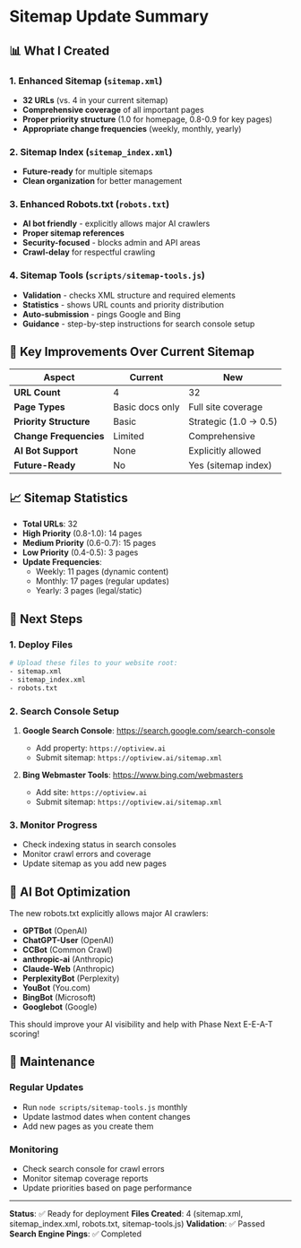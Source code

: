 # Sitemap Update Summary

## 📊 **What I Created**

### 1. **Enhanced Sitemap** (`sitemap.xml`)
- **32 URLs** (vs. 4 in your current sitemap)
- **Comprehensive coverage** of all important pages
- **Proper priority structure** (1.0 for homepage, 0.8-0.9 for key pages)
- **Appropriate change frequencies** (weekly, monthly, yearly)

### 2. **Sitemap Index** (`sitemap_index.xml`)
- **Future-ready** for multiple sitemaps
- **Clean organization** for better management

### 3. **Enhanced Robots.txt** (`robots.txt`)
- **AI bot friendly** - explicitly allows major AI crawlers
- **Proper sitemap references**
- **Security-focused** - blocks admin and API areas
- **Crawl-delay** for respectful crawling

### 4. **Sitemap Tools** (`scripts/sitemap-tools.js`)
- **Validation** - checks XML structure and required elements
- **Statistics** - shows URL counts and priority distribution
- **Auto-submission** - pings Google and Bing
- **Guidance** - step-by-step instructions for search console setup

## 🎯 **Key Improvements Over Current Sitemap**

| Aspect | Current | New |
|--------|---------|-----|
| **URL Count** | 4 | 32 |
| **Page Types** | Basic docs only | Full site coverage |
| **Priority Structure** | Basic | Strategic (1.0 → 0.5) |
| **Change Frequencies** | Limited | Comprehensive |
| **AI Bot Support** | None | Explicitly allowed |
| **Future-Ready** | No | Yes (sitemap index) |

## 📈 **Sitemap Statistics**

- **Total URLs**: 32
- **High Priority** (0.8-1.0): 14 pages
- **Medium Priority** (0.6-0.7): 15 pages  
- **Low Priority** (0.4-0.5): 3 pages
- **Update Frequencies**:
  - Weekly: 11 pages (dynamic content)
  - Monthly: 17 pages (regular updates)
  - Yearly: 3 pages (legal/static)

## 🚀 **Next Steps**

### 1. **Deploy Files**
```bash
# Upload these files to your website root:
- sitemap.xml
- sitemap_index.xml  
- robots.txt
```

### 2. **Search Console Setup**
1. **Google Search Console**: https://search.google.com/search-console
   - Add property: `https://optiview.ai`
   - Submit sitemap: `https://optiview.ai/sitemap.xml`

2. **Bing Webmaster Tools**: https://www.bing.com/webmasters
   - Add site: `https://optiview.ai`
   - Submit sitemap: `https://optiview.ai/sitemap.xml`

### 3. **Monitor Progress**
- Check indexing status in search consoles
- Monitor crawl errors and coverage
- Update sitemap as you add new pages

## 🤖 **AI Bot Optimization**

The new robots.txt explicitly allows major AI crawlers:
- **GPTBot** (OpenAI)
- **ChatGPT-User** (OpenAI)
- **CCBot** (Common Crawl)
- **anthropic-ai** (Anthropic)
- **Claude-Web** (Anthropic)
- **PerplexityBot** (Perplexity)
- **YouBot** (You.com)
- **BingBot** (Microsoft)
- **Googlebot** (Google)

This should improve your AI visibility and help with Phase Next E-E-A-T scoring!

## 🔧 **Maintenance**

### **Regular Updates**
- Run `node scripts/sitemap-tools.js` monthly
- Update lastmod dates when content changes
- Add new pages as you create them

### **Monitoring**
- Check search console for crawl errors
- Monitor sitemap coverage reports
- Update priorities based on page performance

---

**Status**: ✅ Ready for deployment
**Files Created**: 4 (sitemap.xml, sitemap_index.xml, robots.txt, sitemap-tools.js)
**Validation**: ✅ Passed
**Search Engine Pings**: ✅ Completed

